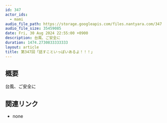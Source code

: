 ```yaml
---
id: 347
actor_ids:
  - mami
audio_file_path: https://storage.googleapis.com/files.nantyara.com/347.mp3
audio_file_size: 35459085
date: Fri, 30 Aug 2024 22:55:00 +0900
description: 台風、ご安全に
duration: 1474.2730833333333
layout: article
title: 第347回「話すこといっぱいあるよ！！！」
---
```

## 概要

台風、ご安全に

## 関連リンク

* none
